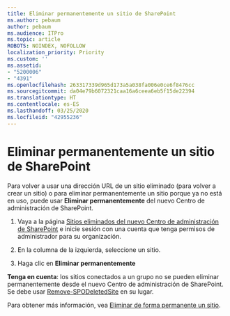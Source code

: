 ```yaml
---
title: Eliminar permanentemente un sitio de SharePoint
ms.author: pebaum
author: pebaum
ms.audience: ITPro
ms.topic: article
ROBOTS: NOINDEX, NOFOLLOW
localization_priority: Priority
ms.custom: ''
ms.assetid:
- "5200006"
- "4391"
ms.openlocfilehash: 263317339d965d173a5a038fa006e0ce6f8476cc
ms.sourcegitcommit: da04e79b6072321caa16a6ceea6eb5f15de22394
ms.translationtype: HT
ms.contentlocale: es-ES
ms.lasthandoff: 03/25/2020
ms.locfileid: "42955236"
---
```

# <a name="permanently-delete-a-site-in-sharepoint"></a>Eliminar permanentemente un sitio de SharePoint

Para volver a usar una dirección URL de un sitio eliminado (para volver a crear un sitio) o para eliminar permanentemente un sitio porque ya no está en uso, puede usar **Eliminar permanentemente** del nuevo Centro de administración de SharePoint. 

1. Vaya a la página [Sitios eliminados del nuevo Centro de administración de SharePoint](https://admin.microsoft.com/sharepoint?page=recycleBin&modern=true) e inicie sesión con una cuenta que tenga permisos de administrador para su organización. 

2. En la columna de la izquierda, seleccione un sitio. 

3. Haga clic en **Eliminar permanentemente** 

**Tenga en cuenta**: los sitios conectados a un grupo no se pueden eliminar permanentemente desde el nuevo Centro de administración de SharePoint. Se debe usar [Remove-SPODeletedSite](https://docs.microsoft.com/powershell/module/sharepoint-online/remove-spodeletedsite) en su lugar.  

Para obtener más información, vea [Eliminar de forma permanente un sitio](https://docs.microsoft.com/sharepoint/delete-site-collection#permanently-delete-a-site). 
